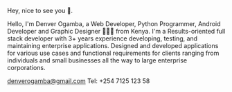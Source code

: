 Hey, nice to see you 👋.

Hello, I'm Denver Ogamba, a Web Developer, Python Programmer, Android Developer and Graphic Designer 👨🏻‍💻 from Kenya. I'm a Results-oriented full stack developer with 3+ years experience developing, testing, and maintaining enterprise applications. Designed and developed applications for various use cases and functional requirements for clients ranging from individuals and small businesses all the way to large enterprise corporations.

denverogamba@gmail.com 
Tel: +254 7125 123 58
